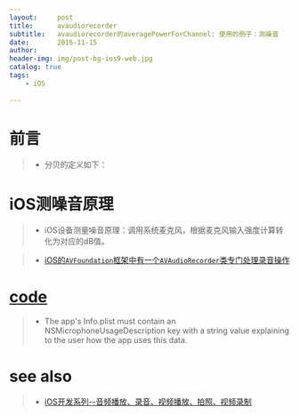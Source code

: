 ```yaml
---
layout:     post
title:      avaudiorecorder
subtitle:   avaudiorecorder的averagePowerForChannel: 使用的例子：测噪音
date:       2016-11-15
author:    
header-img: img/post-bg-ios9-web.jpg
catalog: true
tags:
    - iOS
   
---
```



# 前言


>* 分贝的定义如下：
><script src="https://gist.github.com/zhangkn/27286979de33f00d9228483b1fcb145e.js"></script>
>


# iOS测噪音原理

>* iOS设备测量噪音原理：调用系统麦克风，根据麦克风输入强度计算转化为对应的dB值。


>* [iOS的`AVFoundation`框架中有一个`AVAudioRecorder`类专门处理录音操作](https://developer.apple.com/documentation/avfoundation/avaudiorecorder)
><script src="https://gist.github.com/zhangkn/86712f51dd0a14377314cba8de8bf5b6.js"></script>


# [code](https://github.com/kunnan/KNAVAudioRecorder/blob/master/KNAVAudioRecorder/ViewController.m)

>*  The app's Info.plist must contain an NSMicrophoneUsageDescription key with a string value explaining to the user how the app uses this data.
>


# see also

>* [iOS开发系列--音频播放、录音、视频播放、拍照、视频录制](http://www.cnblogs.com/kenshincui/p/4186022.html)

